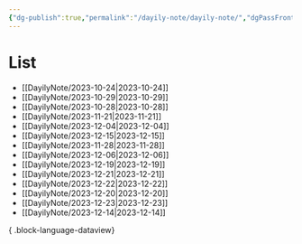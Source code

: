 ```yaml
---
{"dg-publish":true,"permalink":"/dayily-note/dayily-note/","dgPassFrontmatter":true,"created":"2023-12-14T17:46:14.373+09:00","updated":"2023-12-14T18:43:19.398+09:00"}
---
```


# List
- [[DayilyNote/2023-10-24\|2023-10-24]]
- [[DayilyNote/2023-10-29\|2023-10-29]]
- [[DayilyNote/2023-10-28\|2023-10-28]]
- [[DayilyNote/2023-11-21\|2023-11-21]]
- [[DayilyNote/2023-12-04\|2023-12-04]]
- [[DayilyNote/2023-12-15\|2023-12-15]]
- [[DayilyNote/2023-11-28\|2023-11-28]]
- [[DayilyNote/2023-12-06\|2023-12-06]]
- [[DayilyNote/2023-12-19\|2023-12-19]]
- [[DayilyNote/2023-12-21\|2023-12-21]]
- [[DayilyNote/2023-12-22\|2023-12-22]]
- [[DayilyNote/2023-12-20\|2023-12-20]]
- [[DayilyNote/2023-12-23\|2023-12-23]]
- [[DayilyNote/2023-12-14\|2023-12-14]]

{ .block-language-dataview}
